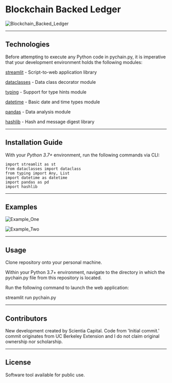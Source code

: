 # Blockchain Backed Ledger

![Blockchain_Backed_Ledger]()

---

## Technologies

Before attempting to execute any Python code in pychain.py, it is imperative that your development environment holds the following modules:

[streamlit](https://streamlit.io/) - Script-to-web application library

[dataclasses](https://docs.python.org/3/library/dataclasses.html) - Data class decorator module

[typing](https://docs.python.org/3/library/typing.html) - Support for type hints module

[datetime](https://docs.python.org/3/library/datetime.html) - Basic date and time types module

[pandas](https://pandas.pydata.org/pandas-docs/stable/) - Data analysis module

[hashlib](https://docs.python.org/3/library/hashlib.html) - Hash and message digest library

---

## Installation Guide

With your _Python 3.7+_ environment, run the following commands via CLI:

```
import streamlit as st
from dataclasses import dataclass
from typing import Any, List
import datetime as datetime
import pandas as pd
import hashlib

```

---

## Examples

![Example_One]()

![Example_Two]()

---

## Usage

Clone repository onto your personal machine.

Within your Python 3.7+ environment, navigate to the directory in which the pychain.py file from this repository is located.

Run the following command to launch the web application:

streamlit run pychain.py

---

## Contributors

New development created by Scientia Capital. Code from 'Initial commit.' commit originates from UC Berkeley Extension and I do not claim original ownership nor scholarship.

---

## License

Software tool available for public use. 
